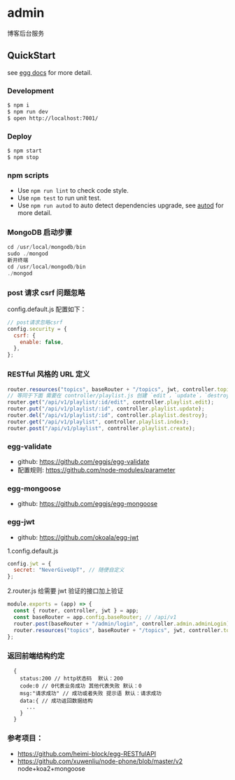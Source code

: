# admin

博客后台服务

## QuickStart

<!-- add docs here for user -->

see [egg docs][egg] for more detail.

### Development

```bash
$ npm i
$ npm run dev
$ open http://localhost:7001/
```

### Deploy

```bash
$ npm start
$ npm stop
```

### npm scripts

- Use `npm run lint` to check code style.
- Use `npm test` to run unit test.
- Use `npm run autod` to auto detect dependencies upgrade, see [autod](https://www.npmjs.com/package/autod) for more detail.

[egg]: https://eggjs.org

### MongoDB 启动步骤
```js
cd /usr/local/mongodb/bin  
sudo ./mongod
新开终端 
cd /usr/local/mongodb/bin 
./mongod
```


### post 请求 csrf 问题忽略

config.default.js 配置如下：

```js
// post请求忽略csrf
config.security = {
  csrf: {
    enable: false,
  },
};
```

### RESTful 风格的 URL 定义

```js
router.resources("topics", baseRouter + "/topics", jwt, controller.topics);
// 等同于下面 需要在 controller/playlist.js 创建 `edit`，`update`，`destroy`，`index`，`create`方法已完成各个接口的实际业务
router.get("/api/v1/playlist/:id/edit", controller.playlist.edit);
router.put("/api/v1/playlist/:id", controller.playlist.update);
router.del("/api/v1/playlist/:id", controller.playlist.destroy);
router.get("/api/v1/playlist", controller.playlist.index);
router.post("/api/v1/playlist", controller.playlist.create);
```

### egg-validate

- github: https://github.com/eggjs/egg-validate
- 配置规则: https://github.com/node-modules/parameter

### egg-mongoose

- github: https://github.com/eggjs/egg-mongoose

### egg-jwt

- github: https://github.com/okoala/egg-jwt

1.config.default.js

```js
config.jwt = {
  secret: "NeverGiveUpT", // 随便自定义
};
```

2.router.js 给需要 jwt 验证的接口加上验证

```js
module.exports = (app) => {
  const { router, controller, jwt } = app;
  const baseRouter = app.config.baseRouter; // /api/v1
  router.post(baseRouter + "/admin/login", controller.admin.adminLogin); // 管理员登录
  router.resources("topics", baseRouter + "/topics", jwt, controller.topics); // 需要jwt验证
};
```

### 返回前端结构约定

```
  {
    status:200 // http状态码  默认：200
    code:0 // 0代表业务成功 其他代表失败 默认：0
    msg:"请求成功" // 成功或者失败 提示语 默认：请求成功
    data:{ // 成功返回数据结构
      ...
    }
  }
```

### 参考项目：

- https://github.com/heimi-block/egg-RESTfulAPI
- https://github.com/xuwenliu/node-phone/blob/master/v2 node+koa2+mongoose
